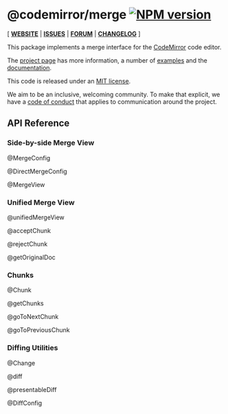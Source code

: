 <!-- NOTE: README.md is generated from src/README.md -->

# @codemirror/merge [![NPM version](https://img.shields.io/npm/v/@codemirror/merge.svg)](https://www.npmjs.org/package/@codemirror/merge)

[ [**WEBSITE**](https://codemirror.net/) | [**ISSUES**](https://github.com/codemirror/dev/issues) | [**FORUM**](https://discuss.codemirror.net/c/next/) | [**CHANGELOG**](https://github.com/codemirror/merge/blob/main/CHANGELOG.md) ]

This package implements a merge interface for the
[CodeMirror](https://codemirror.net/) code editor.

The [project page](https://codemirror.net/) has more information, a
number of [examples](https://codemirror.net/examples/) and the
[documentation](https://codemirror.net/docs/).

This code is released under an
[MIT license](https://github.com/codemirror/merge/tree/main/LICENSE).

We aim to be an inclusive, welcoming community. To make that explicit,
we have a [code of
conduct](http://contributor-covenant.org/version/1/1/0/) that applies
to communication around the project.

## API Reference

### Side-by-side Merge View

@MergeConfig

@DirectMergeConfig

@MergeView

### Unified Merge View

@unifiedMergeView

@acceptChunk

@rejectChunk

@getOriginalDoc

### Chunks

@Chunk

@getChunks

@goToNextChunk

@goToPreviousChunk

### Diffing Utilities

@Change

@diff

@presentableDiff

@DiffConfig
